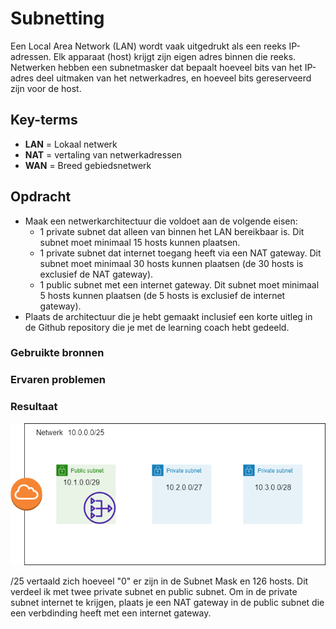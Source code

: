 # Subnetting
Een Local Area Network (LAN) wordt vaak uitgedrukt als een reeks IP-adressen. Elk apparaat (host) krijgt zijn eigen adres binnen die reeks. Netwerken hebben een subnetmasker dat bepaalt hoeveel bits van het IP-adres deel uitmaken van het netwerkadres, en hoeveel bits gereserveerd zijn voor de host.

## Key-terms

- **LAN** = Lokaal netwerk
- **NAT** = vertaling van netwerkadressen
- **WAN** = Breed gebiedsnetwerk

## Opdracht
- Maak een netwerkarchitectuur die voldoet aan de volgende eisen:
  - 1 private subnet dat alleen van binnen het LAN bereikbaar is. Dit subnet moet minimaal 15 hosts kunnen plaatsen.
  - 1 private subnet dat internet toegang heeft via een NAT gateway. Dit subnet moet minimaal 30 hosts kunnen plaatsen (de 30 hosts is exclusief de NAT gateway).
  - 1 public subnet met een internet gateway. Dit subnet moet minimaal 5 hosts kunnen plaatsen (de 5 hosts is exclusief de internet gateway).
- Plaats de architectuur die je hebt gemaakt inclusief een korte uitleg in de Github repository die je met de learning coach hebt gedeeld.


### Gebruikte bronnen

### Ervaren problemen

### Resultaat


![netwerk](../00_includes/netwerk.png)

/25 vertaald zich hoeveel "0" er zijn in de Subnet Mask en 126 hosts.
Dit verdeel ik met twee private subnet en public subnet.
Om in de private subnet internet te krijgen, plaats je een NAT gateway in de public subnet die een verbdinding heeft met een internet gateway.